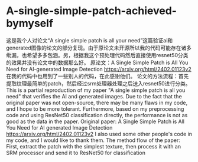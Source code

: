 # A-single-simple-patch-achieved-bymyself
这是我个人对论文“A single simple patch is all your need”这篇验证ai和generated图像的论文的部分复现。由于原论文未开源所以我的代码可能存在诸多纰漏，也希望多多包涵。另，根据我这个预处理代码然后直接使用resnet50分类的效果并没有论文中的数据那么好。
原论文：A Single Simple Patch is All You Need for AI-generated Image Detection                        https://arxiv.org/html/2402.01123v2
在我的代码中也用到了一些别人的代码，在此感谢他们。
论文的方法流程：首先提取纹理最简单的patch，然后经过srm处理器处理之后送入resnet50进行分类。
This is a partial reproduction of my paper "A single simple patch is all you need" that verifies the AI and generated images. Due to the fact that the original paper was not open-source, there may be many flaws in my code, and I hope to be more tolerant. Furthermore, based on my preprocessing code and using ResNet50 classification directly, the performance is not as good as the data in the paper.
Original paper: A Single Simple Patch is All You Need for AI generated Image Detection https://arxiv.org/html/2402.01123v2
I also used some other people's code in my code, and I would like to thank them.
The method flow of the paper: First, extract the patch with the simplest texture, then process it with an SRM processor and send it to ResNet50 for classification
